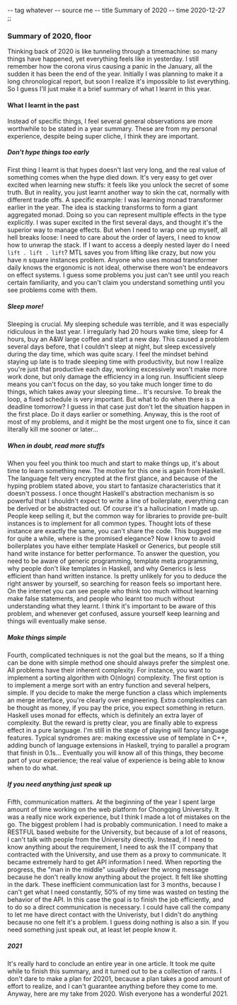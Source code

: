 -- tag whatever
-- source me
-- title Summary of 2020
-- time 2020-12-27
;;
### Summary of 2020, floor


Thinking back of 2020 is like tunneling through a timemachine: so many things have happened, yet everything feels like in yesterday. I still remember how the corona virus causing a panic in the January, all the sudden it has been the end of the year. Initially I was planning to make it a long chronological report, but soon I realize it's impossible to list everything. So I guess I'll just make it a brief summary of what I learnt in this year.

#### What I learnt in the past
Instead of specific things, I feel several general observations are more worthwhile to be stated in a year summary. These are from my personal experience, despite being super cliche, I think they are important.

##### Don't hype things too early
First thing I learnt is that hypes doesn't last very long, and the real value of something comes when the hype died down. It's very easy to get over excited when learning new stuffs: it feels like you unlock the secret of some truth. But in reality, you just learnt another way to skin the cat, normally with different trade offs. A specific example: I was learning monad transformer earlier in the year. The idea is stacking transforms to form a giant aggregated monad. Doing so you can represent multiple effects in the type explicitly. I was super excited in the first several days, and thought it's the superior way to manage effects. But when I need to wrap one up myself, all hell breaks loose: I need to care about the order of layers, I need to know how to unwrap the stack. If I want to access a deeply nested layer do I need `lift . lift . lift`? MTL saves you from lifting like crazy, but now you have n square instances problem. Anyone who uses monad transformer daily knows the ergonomic is not ideal, otherwise there won't be endeavors on effect systems. I guess some problems you just can't see until you reach certain familiarity, and you can't claim you understand something until you see problems come with them.

##### Sleep more!
Sleeping is crucial. My sleeping schedule was terrible, and it was especially ridiculous in the last year. I irregularly had 20 hours wake time, sleep for 4 hours, buy an A&W large coffee and start a new day. This caused a problem several days before, that I couldn't sleep at night, but sleep excessively during the day time, which was quite scary. I feel the mindset behind staying up late is to trade sleeping time with productivity, but now I realize you're just that productive each day, working excessively won't make more work done, but only damage the efficiency in a long run. Insufficient sleep means you can't focus on the day, so you take much longer time to do things, which takes away your sleeping time... It's recursive. To break the loop, a fixed schedule is very important. But what to do when there is a deadline tomorrow? I guess in that case just don't let the situation happen in the first place. Do it days earlier or something. Anyway, this is the root of most of my problems, and it might be the most urgent one to fix, since it can literally kill me sooner or later...

##### When in doubt, read more stuffs
When you feel you think too much and start to make things up, it's about time to learn something new. The motive for this one is again from Haskell. The language felt very encrypted at the first glance, and because of the hyping problem stated above, you start to fantasize characteristics that it doesn't possess. I once thought Haskell's abstraction mechanism is so powerful that I shouldn't expect to write a line of boilerplate, everything can be derived or be abstracted out. Of course it's a hallucination I made up. People keep selling it, but the common way for libraries to provide pre-built instances is to implement for all common types. Thought lots of these instance are exactly the same, you can't share the code. This bugged me for quite a while, where is the promised elegance? Now I know to avoid boilerplates you have either template Haskell or Generics, but people still hand write instance for better performance. To answer the question, you need to be aware of generic programming, template meta programming, why people don't like templates in Haskell, and why Generics is less efficient than hand written instance. Is pretty unlikely for you to deduce the right answer by yourself, so searching for reason feels so important here. On the internet you can see people who think too much without learning make false statements, and people who learnt too much without understanding what they learnt. I think it's important to be aware of this problem, and whenever get confused, assure yourself keep learning and things will eventually make sense.

##### Make things simple
Fourth, complicated techniques is not the goal but the means, so If a thing can be done with simple method one should always prefer the simplest one. All problems have their inherent complexity. For instance, you want to implement a sorting algorithm with O(nlogn) complexity. The first option is to implement a merge sort with an entry function and several helpers, simple. If you decide to make the merge function a class which implements an merge interface, you're clearly over engineering. Extra complexities can be thought as money, if you pay the price, you expect something in return. Haskell uses monad for effects, which is definitely an extra layer of complexity. But the reward is pretty clear, you are finally able to express effect in a pure language. I'm still in the stage of playing will fancy language features. Typical syndromes are: making excessive use of template in C++, adding bunch of language extensions in Haskell, trying to parallel a program that finish in 0.1s... Eventually you will know all of this things, they become part of your experience; the real value of experience is being able to know when to do what.

##### If you need anything just speak up
Fifth, communication matters. At the beginning of the year I spent large amount of time working on the web platform for Chongqing University. It was a really nice work experience, but I think I made a lot of mistakes on the go. The biggest problem I had is probably communication. I need to make a RESTFUL based website for the University, but because of a lot of reasons, I can't talk with people from the University directly. Instead, if I need to know anything about the requirement, I need to ask the IT company that contracted with the University, and use them as a proxy to communicate. It became extremely hard to get API information I need. When reporting the progress, the "man in the middle" usually deliver the wrong message because he don't really know anything about the project. It felt like shotting in the dark. These inefficient communication last for 3 months, because I can't get what I need constantly, 50% of my time was wasted on testing the behavior of the API. In this case the goal is to finish the job efficiently, and to do so a direct communication is necessary. I could have call the company to let me have direct contact with the Univeristy, but I didn't do anything because no one felt it's a problem. I guess doing nothing is also a sin. If you need something just speak out, at least let people know it.

##### 2021
It's really hard to conclude an entire year in one article. It took me quite while to finish this summary, and it turned out to be a collection of rants. I don't dare to make a plan for 20201, because a plan takes a good amount of effort to realize, and I can't guarantee anything before they come to me. Anyway, here are my take from 2020. Wish everyone has a wonderful 2021.
